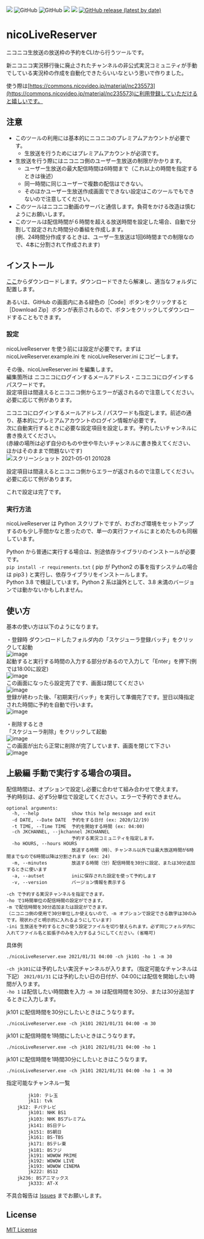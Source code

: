 [![](https://img.shields.io/badge/Origin-tsukumijima-28a745?style=for-the-badge)](https://github.com/tsukumijima/JKCommentCrawler)
![GitHub](https://img.shields.io/github/license/yt4687/Tomoyo-nicoLiveReserver-?style=for-the-badge)
![GitHub](https://img.shields.io/badge/Python-3.8-3376AB?style=for-the-badge&logo=Python)
![](https://img.shields.io/badge/OS-Windows-0078D6?style=for-the-badge&logo=Windows)
[![](https://img.shields.io/badge/Using-niconico-231815?style=for-the-badge&logo=niconico)](https://nicovideo.jp)
[![GitHub release (latest by date)](https://img.shields.io/github/v/release/yt4687/nicoLiveReserver?style=for-the-badge)](https://github.com/yt4687/nicoLiveReserver/releases)

# nicoLiveReserver
ニコニコ生放送の放送枠の予約をCLIから行うツールです。  


新ニコニコ実況移行後に廃止されたチャンネルの非公式実況コミュニティが手動でしている実況枠の作成を自動化できたらいいなという思いで作りました。


使う際は[https://commons.nicovideo.jp/material/nc235573](https://commons.nicovideo.jp/material/nc235573)に利用登録していただけると嬉しいです。

## 注意

- このツールの利用には基本的にニコニコのプレミアムアカウントが必要です。  
  - 生放送を行うためにはプレミアムアカウントが必須です。  
- 生放送を行う際にはニコニコ側のユーザー生放送の制限がかかります。  
  - ユーザー生放送の最大配信時間は6時間まで（これ以上の時間を指定するときは後述）
  - 同一時間に同じユーザーで複数の配信はできない。
  - そのほかユーザー生放送作成画面でできない設定はこのツールでもできないので注意してください。
- このツールはニコニコ動画のサーバと通信します。負荷をかける改造は慎むようにお願いします。  
- このツールは配信時間が６時間を超える放送時間を設定した場合、自動で分割して設定された時間分の番組を作成します。  
(例、24時間分作成するときは、ユーザー生放送は1回6時間までの制限なので、4本に分割されて作成されます)  


## インストール

[ここ](https://github.com/yt4687/nicoLiveReserver/releases)からダウンロードします。ダウンロードできたら解凍し、適当なフォルダに配置します。  

あるいは、GitHub の画面内にある緑色の［Code］ボタンをクリックすると［Download Zip］ボタンが表示されるので、ボタンをクリックしてダウンロードすることもできます。 

### 設定

nicoLiveReserver を使う前には設定が必要です。まずは nicoLiveReserver.example.ini を nicoLiveReserver.ini にコピーします。

その後、nicoLiveReserver.ini を編集します。  
編集箇所は ニコニコにログインするメールアドレス・ニコニコにログインするパスワードです。  
設定項目は間違えるとニコニコ側からエラーが返されるので注意してください。必要に応じて例があります。  

ニコニコにログインするメールアドレス / パスワードも指定します。前述の通り、基本的にプレミアムアカウントのログイン情報が必要です。  
次に自動実行するときに必要な設定項目を設定します。予約したいチャンネルに書き換えてください。  
(赤線の場所は必ず自分のものや世や牛たいチャンネルに書き換えてください、ほかはそのままで問題ないです)  
![スクリーンショット 2021-05-01 201028](https://user-images.githubusercontent.com/35659282/116780715-55cb7180-aab9-11eb-8eff-81aa89e87c7e.png)


設定項目は間違えるとニコニコ側からエラーが返されるので注意してください。必要に応じて例があります。 

これで設定は完了です。

### 実行方法

nicoLiveReserver は Python スクリプトですが、わざわざ環境をセットアップするのも少し手間かなと思ったので、単一の実行ファイルにまとめたものも同梱しています。  

Python から普通に実行する場合は、別途依存ライブラリのインストールが必要です。  
`pip install -r requirements.txt` ( pip が Python2 の事を指すシステムの場合は pip3 ) と実行し、依存ライブラリをインストールします。  
Python 3.8 で検証しています。Python 2 系は論外として、3.8 未満のバージョンでは動かないかもしれません。

## 使い方
基本の使い方は以下のようになります。  

・登録時
ダウンロードしたフォルダ内の「スケジューラ登録バッチ」をクリックして起動  
![image](https://user-images.githubusercontent.com/35659282/116780432-bce82680-aab7-11eb-8f70-75d0815d697f.png)  
起動すると実行する時間の入力する部分があるので入力して「Enter」を押下(例では18:00に設定)  
![image](https://user-images.githubusercontent.com/35659282/116780451-e43ef380-aab7-11eb-9e46-3054fe6dfff1.png)  
この画面になったら設定完了です、画面は閉じてください  
![image](https://user-images.githubusercontent.com/35659282/116780475-0fc1de00-aab8-11eb-85a7-0728dfebf341.png)  
登録が終わった後、「初期実行バッチ」を実行して準備完了です。翌日以降指定された時間に予約を自動で行います。    
![image](https://user-images.githubusercontent.com/35659282/116780942-a42d4000-aaba-11eb-9170-aa7bb9328e2c.png)  
  
  
・削除するとき  
「スケジューラ削除」をクリックして起動  
![image](https://user-images.githubusercontent.com/35659282/116780559-8363eb00-aab8-11eb-8744-e7a23b5dc0bc.png)  
この画面が出たら正常に削除が完了しています、画面を閉じて下さい  
![image](https://user-images.githubusercontent.com/35659282/116780615-c1610f00-aab8-11eb-913a-fbc64a98f955.png)

## 上級編 手動で実行する場合の項目。
配信時間は、オプションで設定し必要に合わせて組み合わせて使えます。  
予約時刻は、必ず5分単位で設定してください。エラーで予約できません。  

```
optional arguments:
  -h, --help            show this help message and exit
  -d DATE, --Date DATE  予約をする日付 (ex: 2020/12/19)
  -t TIME, --Time TIME  予約を開始する時間 (ex: 04:00)
  -ch JKCHANNEL, --jkchannel JKCHANNEL
                        予約する実況コミュニティを指定します。
  -ho HOURS, --hours HOURS
                        放送する時間（時）、チャンネル以外では最大放送時間が6時間までなので6時間以降は分割されます (ex: 24)
  -m, --minutes         放送する時間（分）配信時間を30分に設定、または30分追加するときに使います
  -a, --autset          iniに保存された設定を使って予約します
  -v, --version         バージョン情報を表示する
```
```
-ch で予約する実況チャンネルを指定できます。
-ho で1時間単位の配信時間の設定ができます。  
-m で配信時間を30分追加または設定ができます。  
（ニコニコ側の使用で30分単位しか使えないので、-m オプションで設定できる数字は30のみです。現状わざと明示的に入れるようにしています）
-ini 生放送を予約するときに使う設定ファイルを切り替えられます。必ず同じフォルダ内に入れてファイル名と拡張子のみを入力するようにしてください。(省略可)
```
具体例  
```
./nicoLiveReserver.exe 2021/01/31 04:00 -ch jk101 -ho 1 -m 30
```
`-ch jk101`には予約したい実況チャンネルが入ります。（指定可能なチャンネルは下記）
`2021/01/31` には予約したい日の日付が、04:00には配信を開始したい時間が入ります。  
`-ho 1` は配信したい時間数を入力 `-m 30` は配信時間を30分、または30分追加するときに入力します。  

jk101 に配信時間を30分にしたいときはこうなります。  
```
./nicoLiveReserver.exe -ch jk101 2021/01/31 04:00 -m 30
```
jk101 に配信時間を1時間にしたいときはこうなります。
```
./nicoLiveReserver.exe -ch jk101 2021/01/31 04:00 -ho 1
```
jk101 に配信時間を1時間30分にしたいときはこうなります。
```
./nicoLiveReserver.exe -ch jk101 2021/01/31 04:00 -ho 1 -m 30
```


指定可能なチャンネル一覧
```
        jk10: テレ玉
        jk11: tvk
	jk12: チバテレビ
        jk101: NHK BS1
        jk103: NHK BSプレミアム
        jk141: BS日テレ
        jk151: BS朝日
        jk161: BS-TBS
        jk171: BSテレ東
        jk181: BSフジ
        jk191: WOWOW PRIME
        jk192: WOWOW LIVE
        jk193: WOWOW CINEMA
        jk222: BS12
	jk236: BSアニマックス
        jk333: AT-X
```


不具合報告は [Issues](https://github.com/yt4687/nicoLiveReserver/issues) までお願いします。

## License
[MIT License](LICENSE.txt)

